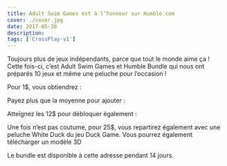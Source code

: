```yaml
---
title: Adult Swim Games est à l’honneur sur Humble.com
cover: ./cover.jpg
date: 2017-05-30
description: 
tags: ['CrossPlay-v1']
---
```

Toujours plus de jeux indépendants, parce que tout le monde aime ça ! Cette fois-ci, c’est Adult Swim Games et Humble Bundle qui nous ont préparés 10 jeux et même une peluche pour l’occasion !

Pour 1$, vous obtiendrez :

Payez plus que la moyenne pour ajouter :

Atteignez les 12$ pour débloquer également :

Une fois n’est pas coutume, pour 25$, vous repartirez également avec une peluche White Duck du jeu Duck Game. Vous pourrez également télécharger un modèle 3D

Le bundle est disponible à cette adresse pendant 14 jours.

